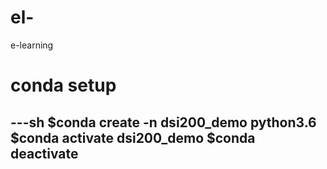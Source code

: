 # el-
e-learning

# conda setup

---sh
$conda create -n dsi200_demo python3.6
$conda activate dsi200_demo
$conda deactivate
---
